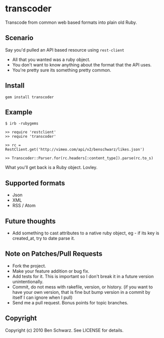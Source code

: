 # transcoder

Transcode from common web based formats into plain old Ruby.

## Scenario
Say you'd pulled an API based resource using `rest-client`
  
  * All that you wanted was a ruby object.
  * You don't want to know anything about the format that the API uses. 
  * You're pretty sure its something pretty common.
  
## Install

    gem install transcoder

## Example
    $ irb -rubygems
    
    >> require 'restclient'
    >> require 'transcoder'
    
    >> rc = RestClient.get('http://vimeo.com/api/v2/benschwarz/likes.json')
    
    >> Transcoder::Parser.for(rc.headers[:content_type]).parse(rc.to_s)
    
What you'll get back is a Ruby object. Lovley.

## Supported formats

* Json
* XML
* RSS / Atom

## Future thoughts

* Add something to cast attributes to a native ruby object, eg - if its key is created_at, try to date parse it.


## Note on Patches/Pull Requests
 
* Fork the project.
* Make your feature addition or bug fix.
* Add tests for it. This is important so I don't break it in a
  future version unintentionally.
* Commit, do not mess with rakefile, version, or history.
  (if you want to have your own version, that is fine but bump version in a commit by itself I can ignore when I pull)
* Send me a pull request. Bonus points for topic branches.

## Copyright

Copyright (c) 2010 Ben Schwarz. See LICENSE for details.
